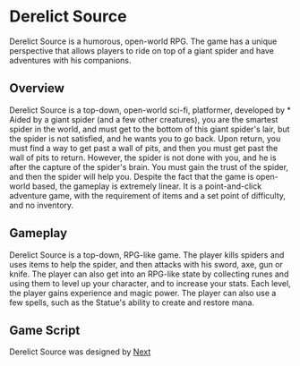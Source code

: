 # Derelict Source

Derelict Source is a humorous, open-world RPG. The game has a unique perspective that allows players to ride on top of a giant spider and have adventures with his companions.

## Overview

Derelict Source is a top-down, open-world sci-fi, platformer, developed by                                                                    *    Aided by a giant spider (and a few other creatures), you are the smartest spider in the world, and must get to the bottom of this giant spider's lair, but the spider is not satisfied, and he wants you to go back. Upon return, you must find a way to get past a wall of pits, and then you must get past the wall of pits to return. However, the spider is not done with you, and he is after the capture of the spider's brain. You must gain the trust of the spider, and then the spider will help you. Despite the fact that the game is open-world based, the gameplay is extremely linear. It is a point-and-click adventure game, with the requirement of items and a set point of difficulty, and no inventory.   

## Gameplay

Derelict Source is a top-down, RPG-like game. The player kills spiders and uses items to help the spider, and then attacks with his sword, axe, gun or knife. The player can also get into an RPG-like state by collecting runes and using them to level up your character, and to increase your stats. Each level, the player gains experience and magic power. The player can also use a few spells, such as the Statue's ability to create and restore mana.  

## Game Script

Derelict Source was designed by
[Next](25.md)